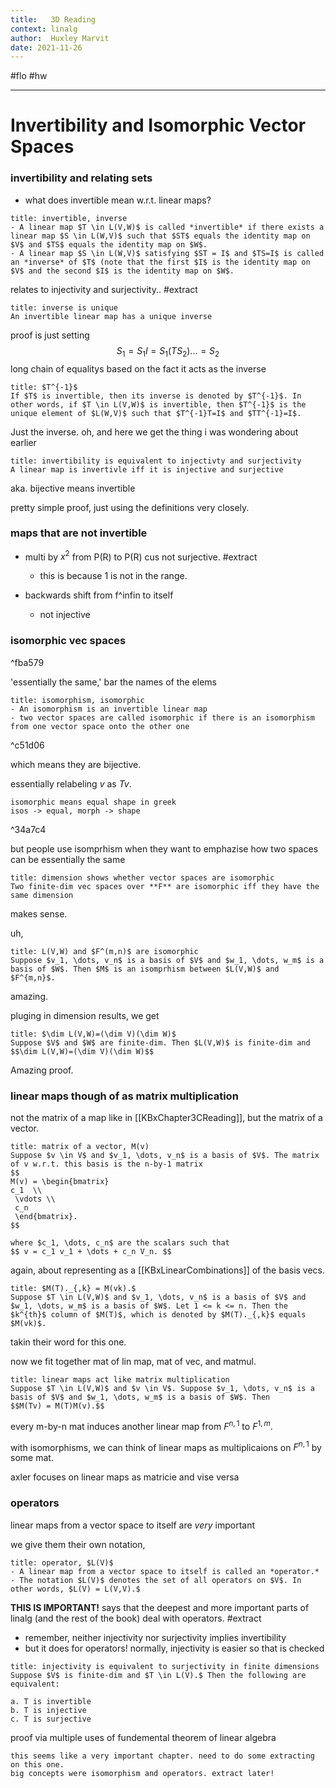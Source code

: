 ```yaml
---
title:   3D Reading
context: linalg
author:  Huxley Marvit
date: 2021-11-26
---
```


#flo  #hw 

***

# Invertibility and Isomorphic Vector Spaces

### invertibility and relating sets
- what does invertible mean w.r.t. linear maps?

```ad-def
title: invertible, inverse
- A linear map $T \in L(V,W)$ is called *invertible* if there exists a linear map $S \in L(W,V)$ such that $ST$ equals the identity map on $V$ and $TS$ equals the identity map on $W$. 
- A linear map $S \in L(W,V)$ satisfying $ST = I$ and $TS=I$ is called an *inverse* of $T$ (note that the first $I$ is the identity map on $V$ and the second $I$ is the identity map on $W$.
```
relates to injectivity and surjectivity.. #extract

```ad-def
title: inverse is unique
An invertible linear map has a unique inverse
```

proof is just setting
$$S_1 = S_1I = S_1(TS_2) ... = S_2$$
long chain of equalitys based on the fact it acts as the inverse

```ad-def
title: $T^{-1}$
If $T$ is invertible, then its inverse is denoted by $T^{-1}$. In other words, if $T \in L(V,W)$ is invertible, then $T^{-1}$ is the unique element of $L(W,V)$ such that $T^{-1}T=I$ and $TT^{-1}=I$.
```

Just the inverse.
oh, and here we get the thing i was wondering about earlier

```ad-def
title: invertibility is equivalent to injectivty and surjectivity
A linear map is invertivle iff it is injective and surjective
```
aka. bijective means invertible

pretty simple proof, just using the definitions very closely.

### maps that are not invertible

- multi by $x^2$ from P(R) to P(R) cus not surjective. #extract 
	- this is because 1 is not in the range.
	
- backwards shift from f^infin to itself
	- not injective

### isomorphic vec spaces

^fba579

'essentially the same,' bar the names of the elems

```ad-def
title: isomorphism, isomorphic
- An isomorphism is an invertible linear map
- two vector spaces are called isomorphic if there is an isomorphism from one vector space onto the other one
```

^c51d06

which means they are bijective.

essentially relabeling $v$ as $Tv$.

```ad-comment
isomorphic means equal shape in greek
isos -> equal, morph -> shape
```

^34a7c4

but people use isomprhism when they want to emphazise how two spaces can be essentially the same

```ad-def
title: dimension shows whether vector spaces are isomorphic
Two finite-dim vec spaces over **F** are isomorphic iff they have the same dimension
```
makes sense.

uh,

```ad-def
title: L(V,W) and $F^(m,n)$ are isomorphic
Suppose $v_1, \dots, v_n$ is a basis of $V$ and $w_1, \dots, w_m$ is a basis of $W$. Then $M$ is an isomprhism between $L(V,W)$ and $F^{m,n}$.
```
amazing.

pluging in dimension results, we get

```ad-def
title: $\dim L(V,W)=(\dim V)(\dim W)$
Suppose $V$ and $W$ are finite-dim. Then $L(V,W)$ is finite-dim and 
$$\dim L(V,W)=(\dim V)(\dim W)$$
```

Amazing proof.


### linear maps though of as matrix multiplication

not the matrix of a map like in [[KBxChapter3CReading]], but the matrix of a vector.

```ad-def
title: matrix of a vector, M(v)
Suppose $v \in V$ and $v_1, \dots, v_n$ is a basis of $V$. The matrix of v w.r.t. this basis is the n-by-1 matrix 
$$
M(v) = \begin{bmatrix} 
c_1  \\ 
 \vdots \\ 
 c_n  
 \end{bmatrix}.
$$

where $c_1, \dots, c_n$ are the scalars such that
$$ v = c_1 v_1 + \dots + c_n V_n. $$
```
again, about representing as a [[KBxLinearCombinations]] of the basis vecs. 


```ad-def
title: $M(T)._{,k} = M(vk).$
Suppose $T \in L(V,W)$ and $v_1, \dots, v_n$ is a basis of $V$ and $w_1, \dots, w_m$ is a basis of $W$. Let 1 <= k <= n. Then the $k^{th}$ column of $M(T)$, which is denoted by $M(T)._{,k}$ equals $M(vk)$.
```
takin their word for this one.

now we fit together mat of lin map, mat of vec, and matmul.

```ad-def
title: linear maps act like matrix multiplication
Suppose $T \in L(V,W)$ and $v \in V$. Suppose $v_1, \dots, v_n$ is a basis of $V$ and $w_1, \dots, w_m$ is a basis of $W$. Then 
$$M(Tv) = M(T)M(v).$$
```

every m-by-n mat induces another linear map from $F^{n,1}$ to  $F^{1,m}.$  

with isomorphisms, we can think of linear maps as multiplicaions on $F^{n,1}$ by some mat.

axler focuses on linear maps as matricie and vise versa

### operators

linear maps from a vector space to itself are *very* important

we give them their own notation,

```ad-def
title: operator, $L(V)$
- A linear map from a vector space to itself is called an *operator.*
- The notation $L(V)$ denotes the set of all operators on $V$. In other words, $L(V) = L(V,V).$
```

**THIS IS IMPORTANT!**
says that the deepest and more important parts of linalg (and the rest of the book) deal with operators.
#extract

- remember, neither injectivity nor surjectivity implies invertibility
- but it does for operators! normally, injectivity is easier so that is checked

```ad-def
title: injectivity is equivalent to surjectivity in finite dimensions
Suppose $V$ is finite-dim and $T \in L(V).$ Then the following are equivalent:

a. T is invertible
b. T is injective
c. T is surjective
```
proof via multiple uses of fundemental theorem of linear algebra

```ad-abstract
this seems like a very important chapter. need to do some extracting on this one.
big concepts were isomorphism and operators. extract later!
```










